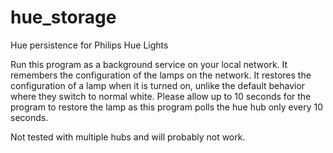 # hue_storage
Hue persistence for Philips Hue Lights 

Run this program as a background service on your local network.
It remembers the configuration of the lamps on the network.
It restores the configuration of a lamp when it is turned on, unlike the default behavior where they switch to normal white.
Please allow up to 10 seconds for the program to restore the lamp as this program polls the hue hub only every 10 seconds.

Not tested with multiple hubs and will probably not work.
